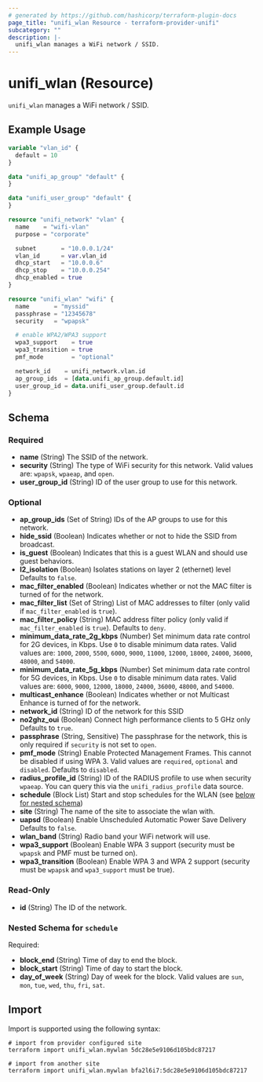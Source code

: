 ```yaml
---
# generated by https://github.com/hashicorp/terraform-plugin-docs
page_title: "unifi_wlan Resource - terraform-provider-unifi"
subcategory: ""
description: |-
  unifi_wlan manages a WiFi network / SSID.
---
```


# unifi_wlan (Resource)

`unifi_wlan` manages a WiFi network / SSID.

## Example Usage

```terraform
variable "vlan_id" {
  default = 10
}

data "unifi_ap_group" "default" {
}

data "unifi_user_group" "default" {
}

resource "unifi_network" "vlan" {
  name    = "wifi-vlan"
  purpose = "corporate"

  subnet       = "10.0.0.1/24"
  vlan_id      = var.vlan_id
  dhcp_start   = "10.0.0.6"
  dhcp_stop    = "10.0.0.254"
  dhcp_enabled = true
}

resource "unifi_wlan" "wifi" {
  name       = "myssid"
  passphrase = "12345678"
  security   = "wpapsk"

  # enable WPA2/WPA3 support
  wpa3_support    = true
  wpa3_transition = true
  pmf_mode        = "optional"

  network_id    = unifi_network.vlan.id
  ap_group_ids  = [data.unifi_ap_group.default.id]
  user_group_id = data.unifi_user_group.default.id
}
```

<!-- schema generated by tfplugindocs -->
## Schema

### Required

- **name** (String) The SSID of the network.
- **security** (String) The type of WiFi security for this network. Valid values are: `wpapsk`, `wpaeap`, and `open`.
- **user_group_id** (String) ID of the user group to use for this network.

### Optional

- **ap_group_ids** (Set of String) IDs of the AP groups to use for this network.
- **hide_ssid** (Boolean) Indicates whether or not to hide the SSID from broadcast.
- **is_guest** (Boolean) Indicates that this is a guest WLAN and should use guest behaviors.
- **l2_isolation** (Boolean) Isolates stations on layer 2 (ethernet) level Defaults to `false`.
- **mac_filter_enabled** (Boolean) Indicates whether or not the MAC filter is turned of for the network.
- **mac_filter_list** (Set of String) List of MAC addresses to filter (only valid if `mac_filter_enabled` is `true`).
- **mac_filter_policy** (String) MAC address filter policy (only valid if `mac_filter_enabled` is `true`). Defaults to `deny`.
- **minimum_data_rate_2g_kbps** (Number) Set minimum data rate control for 2G devices, in Kbps. Use `0` to disable minimum data rates. Valid values are: `1000`, `2000`, `5500`, `6000`, `9000`, `11000`, `12000`, `18000`, `24000`, `36000`, `48000`,  and `54000`.
- **minimum_data_rate_5g_kbps** (Number) Set minimum data rate control for 5G devices, in Kbps. Use `0` to disable minimum data rates. Valid values are: `6000`, `9000`, `12000`, `18000`, `24000`, `36000`, `48000`,  and `54000`.
- **multicast_enhance** (Boolean) Indicates whether or not Multicast Enhance is turned of for the network.
- **network_id** (String) ID of the network for this SSID
- **no2ghz_oui** (Boolean) Connect high performance clients to 5 GHz only Defaults to `true`.
- **passphrase** (String, Sensitive) The passphrase for the network, this is only required if `security` is not set to `open`.
- **pmf_mode** (String) Enable Protected Management Frames. This cannot be disabled if using WPA 3. Valid values are `required`, `optional` and `disabled`. Defaults to `disabled`.
- **radius_profile_id** (String) ID of the RADIUS profile to use when security `wpaeap`. You can query this via the `unifi_radius_profile` data source.
- **schedule** (Block List) Start and stop schedules for the WLAN (see [below for nested schema](#nestedblock--schedule))
- **site** (String) The name of the site to associate the wlan with.
- **uapsd** (Boolean) Enable Unscheduled Automatic Power Save Delivery Defaults to `false`.
- **wlan_band** (String) Radio band your WiFi network will use.
- **wpa3_support** (Boolean) Enable WPA 3 support (security must be `wpapsk` and PMF must be turned on).
- **wpa3_transition** (Boolean) Enable WPA 3 and WPA 2 support (security must be `wpapsk` and `wpa3_support` must be true).

### Read-Only

- **id** (String) The ID of the network.

<a id="nestedblock--schedule"></a>
### Nested Schema for `schedule`

Required:

- **block_end** (String) Time of day to end the block.
- **block_start** (String) Time of day to start the block.
- **day_of_week** (String) Day of week for the block. Valid values are `sun`, `mon`, `tue`, `wed`, `thu`, `fri`, `sat`.

## Import

Import is supported using the following syntax:

```shell
# import from provider configured site
terraform import unifi_wlan.mywlan 5dc28e5e9106d105bdc87217

# import from another site
terraform import unifi_wlan.mywlan bfa2l6i7:5dc28e5e9106d105bdc87217
```
